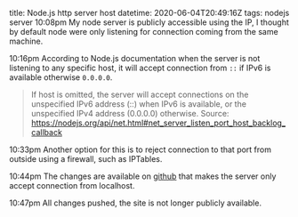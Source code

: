 title: Node.js http server host
datetime: 2020-06-04T20:49:16Z
tags: nodejs server
<time>10:08pm</time> My node server is publicly accessible using the IP, I thought by default node were only listening for connection coming from the same machine.

<time>10:16pm</time> According to Node.js documentation when the server is not listening to any specific host, it will accept connection from `::` if IPv6 is available otherwise `0.0.0.0`.

> If host is omitted, the server will accept connections on the unspecified IPv6 address (::) when IPv6 is available, or the unspecified IPv4 address (0.0.0.0) otherwise.
> Source: https://nodejs.org/api/net.html#net_server_listen_port_host_backlog_callback

<time>10:33pm</time> Another option for this is to reject connection to that port from outside using a firewall, such as IPTables.

<time>10:44pm</time> The changes are available on [github](https://github.com/wellingguzman/wellingguzman.com/commit/83dcec8633b494ed12b2f24e971e4621c3c431f5) that makes the server only accept connection from localhost.

<time>10:47pm</time> All changes pushed, the site is not longer publicly available.
